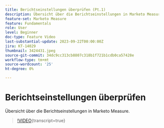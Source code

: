 ```yaml
---
title: Berichtseinstellungen überprüfen (Pt.1)
description: Übersicht über die Berichtseinstellungen in Marketo Measure.
feature-set: Marketo Measure
feature: Fundamentals
role: User
level: Beginner
doc-type: Feature Video
last-substantial-update: 2023-09-22T00:00:00Z
jira: KT-14029
thumbnail: 3424431.jpeg
source-git-commit: 34dc9cc313cb8807c318b1f721b1cdb0ca57428e
workflow-type: tm+mt
source-wordcount: '25'
ht-degree: 0%

---
```



# Berichtseinstellungen überprüfen

Übersicht über die Berichtseinstellungen in Marketo Measure.

>[!VIDEO](https://video.tv.adobe.com/v/3424431/?learn=on){transcript=true}
